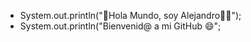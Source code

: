 - System.out.println("👋Hola Mundo, soy Alejandro🧑🏽");
- System.out.println("Bienvenid@ a mi GitHub 😄";


<!---
AlejGom/AlejGom is a ✨ special ✨ repository because its `README.md` (this file) appears on your GitHub profile.
You can click the Preview link to take a look at your changes.
- 👀 I’m interested in ...
- 🌱 I’m currently learning ...
- 💞️ I’m looking to collaborate on ...
- 📫 How to reach me ...
--->
